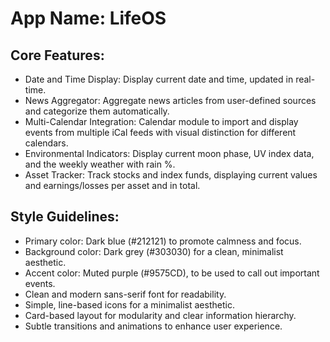 # **App Name**: LifeOS

## Core Features:

- Date and Time Display: Display current date and time, updated in real-time.
- News Aggregator: Aggregate news articles from user-defined sources and categorize them automatically.
- Multi-Calendar Integration: Calendar module to import and display events from multiple iCal feeds with visual distinction for different calendars.
- Environmental Indicators: Display current moon phase, UV index data, and the weekly weather with rain %.
- Asset Tracker: Track stocks and index funds, displaying current values and earnings/losses per asset and in total.

## Style Guidelines:

- Primary color: Dark blue (#212121) to promote calmness and focus.
- Background color: Dark grey (#303030) for a clean, minimalist aesthetic.
- Accent color: Muted purple (#9575CD), to be used to call out important events.
- Clean and modern sans-serif font for readability.
- Simple, line-based icons for a minimalist aesthetic.
- Card-based layout for modularity and clear information hierarchy.
- Subtle transitions and animations to enhance user experience.